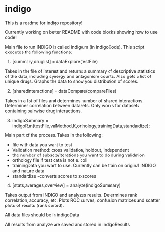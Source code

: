 # indigo
This is a readme for indigo repository!

Currently working on better README with code blocks showing how to use code!

Main file to run INDIGO is called indigo.m (in indigoCode). This script executes the following functions:

1. [summary,druglist] = dataExplore(testFile)

Takes in the file of interest and returns a summary of descriptive statistics of the data, including synergy and antagonism counts. Also gets a list of unique drugs. Graphs the data to show you distribution of scores.

2. [sharedInteractions] = dataCompare(compareFiles)

Takes in a list of files and determines number of shared interactions. Determines correlation between datasets. Only works for datasets containing pairwise drug interactions.

3. indigoSummary = indigoRun(testFile,valMethod,K,orthology,trainingData,standardize);

Main part of the process. Takes in the following:
- file with data you want to test
- Validation method: cross validation, holdout, independent
- the number of subsets/iterations you want to do during validation
- orthology file if test data is not e. coli
- trainingData you want to use. Currently can be train on original INDIGO and nature data
- standardize -converts scores to z-scores

4. [stats,averages,overview] = analyze(indigoSummary)

Takes output from INDIGO and analyzes results. Determines rank correlation, accuracy, etc. Plots ROC curves, confusion matrices and scatter plots of results (rank sorted).

All data files should be in indigoData

All results from analyze are saved and stored in indigoResults
